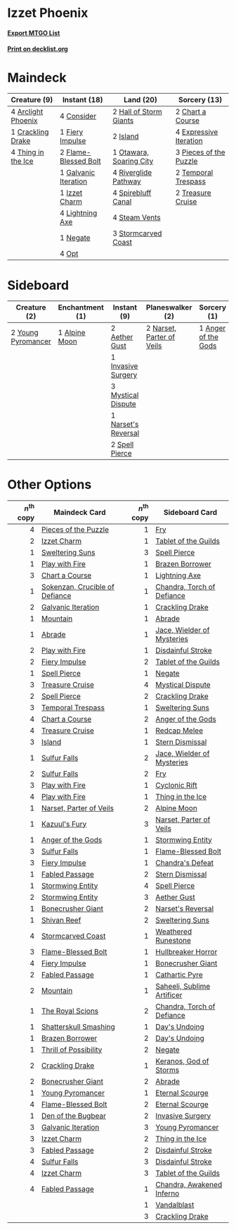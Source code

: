 # Izzet Phoenix

#### [Export MTGO List](../collection/Izzet%20Phoenix/Izzet%20Phoenix.txt)
#### [Print on decklist.org](http://decklist.org/?deckmain=4%09Arclight%20Phoenix%0A2%09Chart%20a%20Course%0A4%09Consider%0A1%09Crackling%20Drake%0A4%09Expressive%20Iteration%0A1%09Fiery%20Impulse%0A2%09Flame-Blessed%20Bolt%0A1%09Galvanic%20Iteration%0A2%09Hall%20of%20Storm%20Giants%0A2%09Island%0A1%09Izzet%20Charm%0A4%09Lightning%20Axe%0A1%09Negate%0A4%09Opt%0A1%09Otawara,%20Soaring%20City%0A3%09Pieces%20of%20the%20Puzzle%0A4%09Riverglide%20Pathway%0A4%09Spirebluff%20Canal%0A4%09Steam%20Vents%0A3%09Stormcarved%20Coast%0A2%09Temporal%20Trespass%0A4%09Thing%20in%20the%20Ice%0A2%09Treasure%20Cruise&deckside=2%09Aether%20Gust%0A1%09Alpine%20Moon%0A1%09Anger%20of%20the%20Gods%0A1%09Invasive%20Surgery%0A3%09Mystical%20Dispute%0A1%09Narset's%20Reversal%0A2%09Narset,%20Parter%20of%20Veils%0A2%09Spell%20Pierce%0A2%09Young%20Pyromancer)
# Maindeck

|                                        Creature (9)                                         |                                         Instant (18)                                          |                                            Land (20)                                             |                                          Sorcery (13)                                           |
|---------------------------------------------------------------------------------------------|-----------------------------------------------------------------------------------------------|--------------------------------------------------------------------------------------------------|-------------------------------------------------------------------------------------------------|
|4 [Arclight Phoenix](http://gatherer.wizards.com/Pages/Card/Details.aspx?multiverseid=452841)|4 [Consider](http://gatherer.wizards.com/Pages/Card/Details.aspx?multiverseid=534803)          |2 [Hall of Storm Giants](http://gatherer.wizards.com/Pages/Card/Details.aspx?multiverseid=527544) |2 [Chart a Course](http://gatherer.wizards.com/Pages/Card/Details.aspx?multiverseid=435200)      |
|1 [Crackling Drake](http://gatherer.wizards.com/Pages/Card/Details.aspx?multiverseid=452913) |1 [Fiery Impulse](http://gatherer.wizards.com/Pages/Card/Details.aspx?multiverseid=398516)     |2 [Island](http://gatherer.wizards.com/Pages/Card/Details.aspx?multiverseid=439857)               |4 [Expressive Iteration](http://gatherer.wizards.com/Pages/Card/Details.aspx?multiverseid=513678)|
|4 [Thing in the Ice](http://gatherer.wizards.com/Pages/Card/Details.aspx?multiverseid=409836)|2 [Flame-Blessed Bolt](http://gatherer.wizards.com/Pages/Card/Details.aspx?multiverseid=541014)|1 [Otawara, Soaring City](http://gatherer.wizards.com/Pages/Card/Details.aspx?multiverseid=548584)|3 [Pieces of the Puzzle](http://gatherer.wizards.com/Pages/Card/Details.aspx?multiverseid=409821)|
|                                                                                             |1 [Galvanic Iteration](http://gatherer.wizards.com/Pages/Card/Details.aspx?multiverseid=535018)|4 [Riverglide Pathway](http://gatherer.wizards.com/Pages/Card/Details.aspx?multiverseid=491920)   |2 [Temporal Trespass](http://gatherer.wizards.com/Pages/Card/Details.aspx?multiverseid=391939)   |
|                                                                                             |1 [Izzet Charm](http://gatherer.wizards.com/Pages/Card/Details.aspx?multiverseid=338413)       |4 [Spirebluff Canal](http://gatherer.wizards.com/Pages/Card/Details.aspx?multiverseid=417822)     |2 [Treasure Cruise](http://gatherer.wizards.com/Pages/Card/Details.aspx?multiverseid=420718)     |
|                                                                                             |4 [Lightning Axe](http://gatherer.wizards.com/Pages/Card/Details.aspx?multiverseid=409925)     |4 [Steam Vents](http://gatherer.wizards.com/Pages/Card/Details.aspx?multiverseid=405109)          |                                                                                                 |
|                                                                                             |1 [Negate](http://gatherer.wizards.com/Pages/Card/Details.aspx?multiverseid=423707)            |3 [Stormcarved Coast](http://gatherer.wizards.com/Pages/Card/Details.aspx?multiverseid=541141)    |                                                                                                 |
|                                                                                             |4 [Opt](http://gatherer.wizards.com/Pages/Card/Details.aspx?multiverseid=442948)               |                                                                                                  |                                                                                                 |


# Sideboard

|                                        Creature (2)                                         |                                    Enchantment (1)                                     |                                         Instant (9)                                          |                                          Planeswalker (2)                                          |                                         Sorcery (1)                                          |
|---------------------------------------------------------------------------------------------|----------------------------------------------------------------------------------------|----------------------------------------------------------------------------------------------|----------------------------------------------------------------------------------------------------|----------------------------------------------------------------------------------------------|
|2 [Young Pyromancer](http://gatherer.wizards.com/Pages/Card/Details.aspx?multiverseid=426592)|1 [Alpine Moon](http://gatherer.wizards.com/Pages/Card/Details.aspx?multiverseid=447264)|2 [Aether Gust](http://gatherer.wizards.com/Pages/Card/Details.aspx?multiverseid=466796)      |2 [Narset, Parter of Veils](http://gatherer.wizards.com/Pages/Card/Details.aspx?multiverseid=460988)|1 [Anger of the Gods](http://gatherer.wizards.com/Pages/Card/Details.aspx?multiverseid=438682)|
|                                                                                             |                                                                                        |1 [Invasive Surgery](http://gatherer.wizards.com/Pages/Card/Details.aspx?multiverseid=409811) |                                                                                                    |                                                                                              |
|                                                                                             |                                                                                        |3 [Mystical Dispute](http://gatherer.wizards.com/Pages/Card/Details.aspx?multiverseid=473020) |                                                                                                    |                                                                                              |
|                                                                                             |                                                                                        |1 [Narset's Reversal](http://gatherer.wizards.com/Pages/Card/Details.aspx?multiverseid=460989)|                                                                                                    |                                                                                              |
|                                                                                             |                                                                                        |2 [Spell Pierce](http://gatherer.wizards.com/Pages/Card/Details.aspx?multiverseid=425876)     |                                                                                                    |                                                                                              |


# Other Options

|*n*<sup>th</sup> copy|                                              Maindeck Card                                              |*n*<sup>th</sup> copy|                                           Sideboard Card                                            |
|--------------------:|---------------------------------------------------------------------------------------------------------|--------------------:|-----------------------------------------------------------------------------------------------------|
|                    4|[Pieces of the Puzzle](http://gatherer.wizards.com/Pages/Card/Details.aspx?multiverseid=409821)          |                    1|[Fry](http://gatherer.wizards.com/Pages/Card/Details.aspx?multiverseid=466894)                       |
|                    2|[Izzet Charm](http://gatherer.wizards.com/Pages/Card/Details.aspx?multiverseid=338413)                   |                    1|[Tablet of the Guilds](http://gatherer.wizards.com/Pages/Card/Details.aspx?multiverseid=270355)      |
|                    1|[Sweltering Suns](http://gatherer.wizards.com/Pages/Card/Details.aspx?multiverseid=426851)               |                    3|[Spell Pierce](http://gatherer.wizards.com/Pages/Card/Details.aspx?multiverseid=425876)              |
|                    1|[Play with Fire](http://gatherer.wizards.com/Pages/Card/Details.aspx?multiverseid=534933)                |                    1|[Brazen Borrower](http://gatherer.wizards.com/Pages/Card/Details.aspx?multiverseid=473001)           |
|                    3|[Chart a Course](http://gatherer.wizards.com/Pages/Card/Details.aspx?multiverseid=435200)                |                    1|[Lightning Axe](http://gatherer.wizards.com/Pages/Card/Details.aspx?multiverseid=409925)             |
|                    1|[Sokenzan, Crucible of Defiance](http://gatherer.wizards.com/Pages/Card/Details.aspx?multiverseid=548589)|                    1|[Chandra, Torch of Defiance](http://gatherer.wizards.com/Pages/Card/Details.aspx?multiverseid=417683)|
|                    2|[Galvanic Iteration](http://gatherer.wizards.com/Pages/Card/Details.aspx?multiverseid=535018)            |                    1|[Crackling Drake](http://gatherer.wizards.com/Pages/Card/Details.aspx?multiverseid=452913)           |
|                    1|[Mountain](http://gatherer.wizards.com/Pages/Card/Details.aspx?multiverseid=439859)                      |                    1|[Abrade](http://gatherer.wizards.com/Pages/Card/Details.aspx?multiverseid=430772)                    |
|                    1|[Abrade](http://gatherer.wizards.com/Pages/Card/Details.aspx?multiverseid=430772)                        |                    1|[Jace, Wielder of Mysteries](http://gatherer.wizards.com/Pages/Card/Details.aspx?multiverseid=460981)|
|                    2|[Play with Fire](http://gatherer.wizards.com/Pages/Card/Details.aspx?multiverseid=534933)                |                    1|[Disdainful Stroke](http://gatherer.wizards.com/Pages/Card/Details.aspx?multiverseid=420705)         |
|                    2|[Fiery Impulse](http://gatherer.wizards.com/Pages/Card/Details.aspx?multiverseid=398516)                 |                    2|[Tablet of the Guilds](http://gatherer.wizards.com/Pages/Card/Details.aspx?multiverseid=270355)      |
|                    1|[Spell Pierce](http://gatherer.wizards.com/Pages/Card/Details.aspx?multiverseid=425876)                  |                    1|[Negate](http://gatherer.wizards.com/Pages/Card/Details.aspx?multiverseid=423707)                    |
|                    3|[Treasure Cruise](http://gatherer.wizards.com/Pages/Card/Details.aspx?multiverseid=420718)               |                    4|[Mystical Dispute](http://gatherer.wizards.com/Pages/Card/Details.aspx?multiverseid=473020)          |
|                    2|[Spell Pierce](http://gatherer.wizards.com/Pages/Card/Details.aspx?multiverseid=425876)                  |                    2|[Crackling Drake](http://gatherer.wizards.com/Pages/Card/Details.aspx?multiverseid=452913)           |
|                    3|[Temporal Trespass](http://gatherer.wizards.com/Pages/Card/Details.aspx?multiverseid=391939)             |                    1|[Sweltering Suns](http://gatherer.wizards.com/Pages/Card/Details.aspx?multiverseid=426851)           |
|                    4|[Chart a Course](http://gatherer.wizards.com/Pages/Card/Details.aspx?multiverseid=435200)                |                    2|[Anger of the Gods](http://gatherer.wizards.com/Pages/Card/Details.aspx?multiverseid=438682)         |
|                    4|[Treasure Cruise](http://gatherer.wizards.com/Pages/Card/Details.aspx?multiverseid=420718)               |                    1|[Redcap Melee](http://gatherer.wizards.com/Pages/Card/Details.aspx?multiverseid=473097)              |
|                    3|[Island](http://gatherer.wizards.com/Pages/Card/Details.aspx?multiverseid=439857)                        |                    1|[Stern Dismissal](http://gatherer.wizards.com/Pages/Card/Details.aspx?multiverseid=476319)           |
|                    1|[Sulfur Falls](http://gatherer.wizards.com/Pages/Card/Details.aspx?multiverseid=443135)                  |                    2|[Jace, Wielder of Mysteries](http://gatherer.wizards.com/Pages/Card/Details.aspx?multiverseid=460981)|
|                    2|[Sulfur Falls](http://gatherer.wizards.com/Pages/Card/Details.aspx?multiverseid=443135)                  |                    2|[Fry](http://gatherer.wizards.com/Pages/Card/Details.aspx?multiverseid=466894)                       |
|                    3|[Play with Fire](http://gatherer.wizards.com/Pages/Card/Details.aspx?multiverseid=534933)                |                    1|[Cyclonic Rift](http://gatherer.wizards.com/Pages/Card/Details.aspx?multiverseid=389477)             |
|                    4|[Play with Fire](http://gatherer.wizards.com/Pages/Card/Details.aspx?multiverseid=534933)                |                    1|[Thing in the Ice](http://gatherer.wizards.com/Pages/Card/Details.aspx?multiverseid=409836)          |
|                    1|[Narset, Parter of Veils](http://gatherer.wizards.com/Pages/Card/Details.aspx?multiverseid=460988)       |                    2|[Alpine Moon](http://gatherer.wizards.com/Pages/Card/Details.aspx?multiverseid=447264)               |
|                    1|[Kazuul's Fury](http://gatherer.wizards.com/Pages/Card/Details.aspx?multiverseid=491786)                 |                    3|[Narset, Parter of Veils](http://gatherer.wizards.com/Pages/Card/Details.aspx?multiverseid=460988)   |
|                    1|[Anger of the Gods](http://gatherer.wizards.com/Pages/Card/Details.aspx?multiverseid=438682)             |                    1|[Stormwing Entity](http://gatherer.wizards.com/Pages/Card/Details.aspx?multiverseid=488253)          |
|                    3|[Sulfur Falls](http://gatherer.wizards.com/Pages/Card/Details.aspx?multiverseid=443135)                  |                    1|[Flame-Blessed Bolt](http://gatherer.wizards.com/Pages/Card/Details.aspx?multiverseid=541014)        |
|                    3|[Fiery Impulse](http://gatherer.wizards.com/Pages/Card/Details.aspx?multiverseid=398516)                 |                    1|[Chandra's Defeat](http://gatherer.wizards.com/Pages/Card/Details.aspx?multiverseid=430775)          |
|                    1|[Fabled Passage](http://gatherer.wizards.com/Pages/Card/Details.aspx?multiverseid=473206)                |                    2|[Stern Dismissal](http://gatherer.wizards.com/Pages/Card/Details.aspx?multiverseid=476319)           |
|                    1|[Stormwing Entity](http://gatherer.wizards.com/Pages/Card/Details.aspx?multiverseid=488253)              |                    4|[Spell Pierce](http://gatherer.wizards.com/Pages/Card/Details.aspx?multiverseid=425876)              |
|                    2|[Stormwing Entity](http://gatherer.wizards.com/Pages/Card/Details.aspx?multiverseid=488253)              |                    3|[Aether Gust](http://gatherer.wizards.com/Pages/Card/Details.aspx?multiverseid=466796)               |
|                    1|[Bonecrusher Giant](http://gatherer.wizards.com/Pages/Card/Details.aspx?multiverseid=473077)             |                    2|[Narset's Reversal](http://gatherer.wizards.com/Pages/Card/Details.aspx?multiverseid=460989)         |
|                    1|[Shivan Reef](http://gatherer.wizards.com/Pages/Card/Details.aspx?multiverseid=129731)                   |                    2|[Sweltering Suns](http://gatherer.wizards.com/Pages/Card/Details.aspx?multiverseid=426851)           |
|                    4|[Stormcarved Coast](http://gatherer.wizards.com/Pages/Card/Details.aspx?multiverseid=541141)             |                    1|[Weathered Runestone](http://gatherer.wizards.com/Pages/Card/Details.aspx?multiverseid=503863)       |
|                    3|[Flame-Blessed Bolt](http://gatherer.wizards.com/Pages/Card/Details.aspx?multiverseid=541014)            |                    1|[Hullbreaker Horror](http://gatherer.wizards.com/Pages/Card/Details.aspx?multiverseid=540902)        |
|                    4|[Fiery Impulse](http://gatherer.wizards.com/Pages/Card/Details.aspx?multiverseid=398516)                 |                    1|[Bonecrusher Giant](http://gatherer.wizards.com/Pages/Card/Details.aspx?multiverseid=473077)         |
|                    2|[Fabled Passage](http://gatherer.wizards.com/Pages/Card/Details.aspx?multiverseid=473206)                |                    1|[Cathartic Pyre](http://gatherer.wizards.com/Pages/Card/Details.aspx?multiverseid=534909)            |
|                    2|[Mountain](http://gatherer.wizards.com/Pages/Card/Details.aspx?multiverseid=439859)                      |                    1|[Saheeli, Sublime Artificer](http://gatherer.wizards.com/Pages/Card/Details.aspx?multiverseid=461161)|
|                    1|[The Royal Scions](http://gatherer.wizards.com/Pages/Card/Details.aspx?multiverseid=473161)              |                    2|[Chandra, Torch of Defiance](http://gatherer.wizards.com/Pages/Card/Details.aspx?multiverseid=417683)|
|                    1|[Shatterskull Smashing](http://gatherer.wizards.com/Pages/Card/Details.aspx?multiverseid=491802)         |                    1|[Day's Undoing](http://gatherer.wizards.com/Pages/Card/Details.aspx?multiverseid=398652)             |
|                    1|[Brazen Borrower](http://gatherer.wizards.com/Pages/Card/Details.aspx?multiverseid=473001)               |                    2|[Day's Undoing](http://gatherer.wizards.com/Pages/Card/Details.aspx?multiverseid=398652)             |
|                    1|[Thrill of Possibility](http://gatherer.wizards.com/Pages/Card/Details.aspx?multiverseid=473108)         |                    2|[Negate](http://gatherer.wizards.com/Pages/Card/Details.aspx?multiverseid=423707)                    |
|                    2|[Crackling Drake](http://gatherer.wizards.com/Pages/Card/Details.aspx?multiverseid=452913)               |                    1|[Keranos, God of Storms](http://gatherer.wizards.com/Pages/Card/Details.aspx?multiverseid=380442)    |
|                    2|[Bonecrusher Giant](http://gatherer.wizards.com/Pages/Card/Details.aspx?multiverseid=473077)             |                    2|[Abrade](http://gatherer.wizards.com/Pages/Card/Details.aspx?multiverseid=430772)                    |
|                    1|[Young Pyromancer](http://gatherer.wizards.com/Pages/Card/Details.aspx?multiverseid=426592)              |                    1|[Eternal Scourge](http://gatherer.wizards.com/Pages/Card/Details.aspx?multiverseid=414296)           |
|                    4|[Flame-Blessed Bolt](http://gatherer.wizards.com/Pages/Card/Details.aspx?multiverseid=541014)            |                    2|[Eternal Scourge](http://gatherer.wizards.com/Pages/Card/Details.aspx?multiverseid=414296)           |
|                    1|[Den of the Bugbear](http://gatherer.wizards.com/Pages/Card/Details.aspx?multiverseid=527541)            |                    2|[Invasive Surgery](http://gatherer.wizards.com/Pages/Card/Details.aspx?multiverseid=409811)          |
|                    3|[Galvanic Iteration](http://gatherer.wizards.com/Pages/Card/Details.aspx?multiverseid=535018)            |                    3|[Young Pyromancer](http://gatherer.wizards.com/Pages/Card/Details.aspx?multiverseid=426592)          |
|                    3|[Izzet Charm](http://gatherer.wizards.com/Pages/Card/Details.aspx?multiverseid=338413)                   |                    2|[Thing in the Ice](http://gatherer.wizards.com/Pages/Card/Details.aspx?multiverseid=409836)          |
|                    3|[Fabled Passage](http://gatherer.wizards.com/Pages/Card/Details.aspx?multiverseid=473206)                |                    2|[Disdainful Stroke](http://gatherer.wizards.com/Pages/Card/Details.aspx?multiverseid=420705)         |
|                    4|[Sulfur Falls](http://gatherer.wizards.com/Pages/Card/Details.aspx?multiverseid=443135)                  |                    3|[Disdainful Stroke](http://gatherer.wizards.com/Pages/Card/Details.aspx?multiverseid=420705)         |
|                    4|[Izzet Charm](http://gatherer.wizards.com/Pages/Card/Details.aspx?multiverseid=338413)                   |                    3|[Tablet of the Guilds](http://gatherer.wizards.com/Pages/Card/Details.aspx?multiverseid=270355)      |
|                    4|[Fabled Passage](http://gatherer.wizards.com/Pages/Card/Details.aspx?multiverseid=473206)                |                    1|[Chandra, Awakened Inferno](http://gatherer.wizards.com/Pages/Card/Details.aspx?multiverseid=466881) |
|                     |                                                                                                         |                    1|[Vandalblast](http://gatherer.wizards.com/Pages/Card/Details.aspx?multiverseid=405431)               |
|                     |                                                                                                         |                    3|[Crackling Drake](http://gatherer.wizards.com/Pages/Card/Details.aspx?multiverseid=452913)           |


